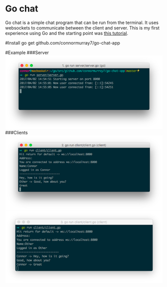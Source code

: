 # Go chat
Go chat is a simple chat program that can be run from the terminal. It uses websockets to communicate between the client and server. This is my first experience using Go and the starting point was [this tutorial](https://scotch.io/bar-talk/build-a-realtime-chat-server-with-go-and-websockets).

#Install
	go get github.com/connormurray7/go-chat-app

#Example
###Server
![Alt text](example/server.png?raw=true "Optional Title")
###Clients
![Alt text](example/connor.png?raw=true "Optional Title")
![Alt text](example/other.png?raw=true "Optional Title")
